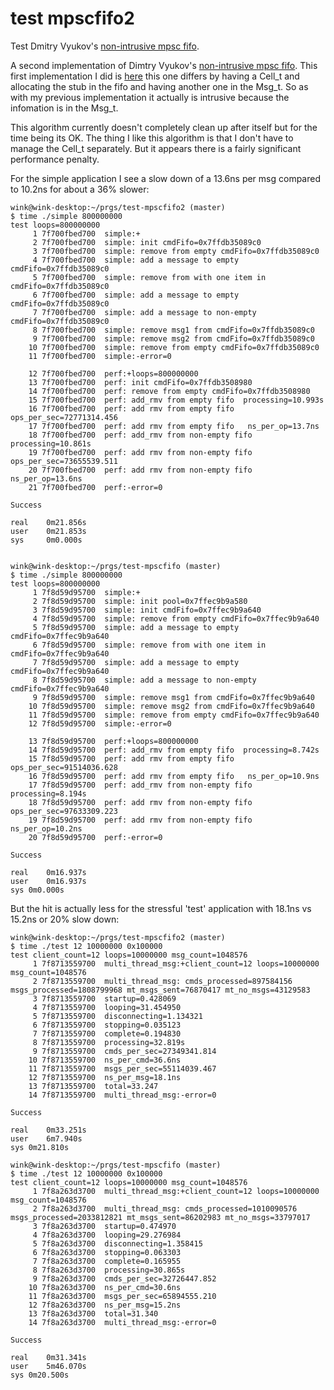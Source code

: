 test mpscfifo2
===

Test Dmitry Vyukov's [non-intrusive mpsc fifo](http://www.1024cores.net/home/lock-free-algorithms/queues/non-intrusive-mpsc-node-based-queue).

A second implementation of Dimtry Vyukov's [non-intrusive mpsc fifo](http://www.1024cores.net/home/lock-free-algorithms/queues/non-intrusive-mpsc-node-based-queue).
This first implementation I did is [here](https://github.com/winksaville/test-mpscfifo)
this one differs by having a Cell_t and allocating the stub in the fifo
and having another one in the Msg_t. So as with my previous implementation
it actually is intrusive because the infomation is in the Msg_t.

This algorithm currently doesn't completely clean up after itself but
for the time being its OK. The thing I like this algorithm is that I
don't have to manage the Cell_t separately. But it appears there is
a fairly significant performance penalty.

For the simple application I see a slow down of a 13.6ns per msg
compared to 10.2ns for about a 36% slower:
```
wink@wink-desktop:~/prgs/test-mpscfifo2 (master)
$ time ./simple 800000000
test loops=800000000
     1 7f700fbed700  simple:+
     2 7f700fbed700  simple: init cmdFifo=0x7ffdb35089c0
     3 7f700fbed700  simple: remove from empty cmdFifo=0x7ffdb35089c0
     4 7f700fbed700  simple: add a message to empty cmdFifo=0x7ffdb35089c0
     5 7f700fbed700  simple: remove from with one item in cmdFifo=0x7ffdb35089c0
     6 7f700fbed700  simple: add a message to empty cmdFifo=0x7ffdb35089c0
     7 7f700fbed700  simple: add a message to non-empty cmdFifo=0x7ffdb35089c0
     8 7f700fbed700  simple: remove msg1 from cmdFifo=0x7ffdb35089c0
     9 7f700fbed700  simple: remove msg2 from cmdFifo=0x7ffdb35089c0
    10 7f700fbed700  simple: remove from empty cmdFifo=0x7ffdb35089c0
    11 7f700fbed700  simple:-error=0

    12 7f700fbed700  perf:+loops=800000000
    13 7f700fbed700  perf: init cmdFifo=0x7ffdb3508980
    14 7f700fbed700  perf: remove from empty cmdFifo=0x7ffdb3508980
    15 7f700fbed700  perf: add_rmv from empty fifo  processing=10.993s
    16 7f700fbed700  perf: add rmv from empty fifo ops_per_sec=72771314.456
    17 7f700fbed700  perf: add rmv from empty fifo   ns_per_op=13.7ns
    18 7f700fbed700  perf: add_rmv from non-empty fifo  processing=10.861s
    19 7f700fbed700  perf: add rmv from non-empty fifo ops_per_sec=73655539.511
    20 7f700fbed700  perf: add rmv from non-empty fifo   ns_per_op=13.6ns
    21 7f700fbed700  perf:-error=0

Success

real    0m21.856s
user    0m21.853s
sys     0m0.000s


wink@wink-desktop:~/prgs/test-mpscfifo (master)
$ time ./simple 800000000
test loops=800000000
     1 7f8d59d95700  simple:+
     2 7f8d59d95700  simple: init pool=0x7ffec9b9a580
     3 7f8d59d95700  simple: init cmdFifo=0x7ffec9b9a640
     4 7f8d59d95700  simple: remove from empty cmdFifo=0x7ffec9b9a640
     5 7f8d59d95700  simple: add a message to empty cmdFifo=0x7ffec9b9a640
     6 7f8d59d95700  simple: remove from with one item in cmdFifo=0x7ffec9b9a640
     7 7f8d59d95700  simple: add a message to empty cmdFifo=0x7ffec9b9a640
     8 7f8d59d95700  simple: add a message to non-empty cmdFifo=0x7ffec9b9a640
     9 7f8d59d95700  simple: remove msg1 from cmdFifo=0x7ffec9b9a640
    10 7f8d59d95700  simple: remove msg2 from cmdFifo=0x7ffec9b9a640
    11 7f8d59d95700  simple: remove from empty cmdFifo=0x7ffec9b9a640
    12 7f8d59d95700  simple:-error=0

    13 7f8d59d95700  perf:+loops=800000000
    14 7f8d59d95700  perf: add_rmv from empty fifo  processing=8.742s
    15 7f8d59d95700  perf: add rmv from empty fifo ops_per_sec=91514036.628
    16 7f8d59d95700  perf: add rmv from empty fifo   ns_per_op=10.9ns
    17 7f8d59d95700  perf: add_rmv from non-empty fifo  processing=8.194s
    18 7f8d59d95700  perf: add rmv from non-empty fifo ops_per_sec=97633309.223
    19 7f8d59d95700  perf: add rmv from non-empty fifo   ns_per_op=10.2ns
    20 7f8d59d95700  perf:-error=0

Success

real	0m16.937s
user	0m16.937s
sys	0m0.000s
```

But the hit is actually less for the stressful 'test' application with
18.1ns vs 15.2ns or 20% slow down:
```
wink@wink-desktop:~/prgs/test-mpscfifo2 (master)
$ time ./test 12 10000000 0x100000
test client_count=12 loops=10000000 msg_count=1048576
     1 7f8713559700  multi_thread_msg:+client_count=12 loops=10000000 msg_count=1048576
     2 7f8713559700  multi_thread_msg: cmds_processed=897584156 msgs_processed=1808799968 mt_msgs_sent=76870417 mt_no_msgs=43129583
     3 7f8713559700  startup=0.428069
     4 7f8713559700  looping=31.454950
     5 7f8713559700  disconnecting=1.134321
     6 7f8713559700  stopping=0.035123
     7 7f8713559700  complete=0.194830
     8 7f8713559700  processing=32.819s
     9 7f8713559700  cmds_per_sec=27349341.814
    10 7f8713559700  ns_per_cmd=36.6ns
    11 7f8713559700  msgs_per_sec=55114039.467
    12 7f8713559700  ns_per_msg=18.1ns
    13 7f8713559700  total=33.247
    14 7f8713559700  multi_thread_msg:-error=0

Success

real	0m33.251s
user	6m7.940s
sys	0m21.810s

wink@wink-desktop:~/prgs/test-mpscfifo (master)
$ time ./test 12 10000000 0x100000
test client_count=12 loops=10000000 msg_count=1048576
     1 7f8a263d3700  multi_thread_msg:+client_count=12 loops=10000000 msg_count=1048576
     2 7f8a263d3700  multi_thread_msg: cmds_processed=1010090576 msgs_processed=2033812821 mt_msgs_sent=86202983 mt_no_msgs=33797017
     3 7f8a263d3700  startup=0.474970
     4 7f8a263d3700  looping=29.276984
     5 7f8a263d3700  disconnecting=1.358415
     6 7f8a263d3700  stopping=0.063303
     7 7f8a263d3700  complete=0.165955
     8 7f8a263d3700  processing=30.865s
     9 7f8a263d3700  cmds_per_sec=32726447.852
    10 7f8a263d3700  ns_per_cmd=30.6ns
    11 7f8a263d3700  msgs_per_sec=65894555.210
    12 7f8a263d3700  ns_per_msg=15.2ns
    13 7f8a263d3700  total=31.340
    14 7f8a263d3700  multi_thread_msg:-error=0

Success

real	0m31.341s
user	5m46.070s
sys	0m20.500s
```

